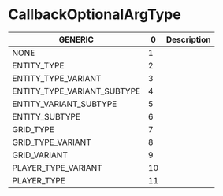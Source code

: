 # CallbackOptionalArgType

| GENERIC                        | 0  | Description |
| ------------------------------ | -- | ----------- |
| NONE                           | 1  | ​           |
| ENTITY\_TYPE                   | 2  | ​           |
| ENTITY\_TYPE\_VARIANT          | 3  |             |
| ENTITY\_TYPE\_VARIANT\_SUBTYPE | 4  |             |
| ENTITY\_VARIANT\_SUBTYPE       | 5  |             |
| ENTITY\_SUBTYPE                | 6  |             |
| GRID\_TYPE                     | 7  |             |
| GRID\_TYPE\_VARIANT            | 8  |             |
| GRID\_VARIANT                  | 9  |             |
| PLAYER\_TYPE\_VARIANT          | 10 |             |
| PLAYER\_TYPE                   | 11 |             |
